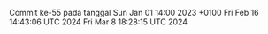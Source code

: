 Commit ke-55 pada tanggal Sun Jan 01 14:00 2023 +0100
Fri Feb 16 14:43:06 UTC 2024
Fri Mar  8 18:28:15 UTC 2024
